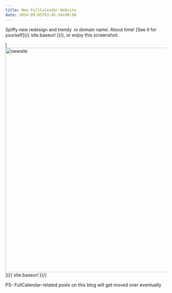 ```yaml
---
title: New FullCalendar Website
date: 2014-09-05T03:45:54+00:00
---
```


Spiffy new redesign and trendy .io domain name. About time! [See it for yourself]({{ site.baseurl }}/), or enjoy this screenshot:

[<img class="aligncenter wp-image-107 size-full" src="{{ site.baseurl }}/assets/images/blog/2014/09/newsite.png" alt="newsite" width="669" height="700"  sizes="(max-width: 669px) 100vw, 669px" />]({{ site.baseurl }}/)

PS- FullCalendar-related posts on this blog will get moved over eventually
